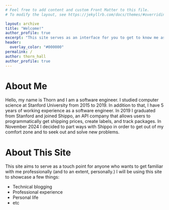 ```yaml
---
# Feel free to add content and custom Front Matter to this file.
# To modify the layout, see https://jekyllrb.com/docs/themes/#overriding-theme-defaults

layout: archive
title: "Welcome!"
author_profile: true
excerpt: "This site serves as an interface for you to get to know me as a person and engineer."
header:
  overlay_color: "#000000"
permalink: /
author: thorn_hall
author_profile: true
---
```


# About Me
Hello, my name is Thorn and I am a software engineer. I studied computer science at Stanford University from 2015 to 2019. In addition to that, I have 5 years of working experience as a software engineer. In 2019 I graduated from Stanford and joined Shippo, an API company that allows users to programmatically get shipping prices, create labels, and track packages. In November 2024 I decided to part ways with Shippo in order to get out of my comfort zone and to seek out and solve new problems.

# About This Site
This site aims to serve as a touch point for anyone who wants to get familiar with me professionally (and to an extent, personally.) I will be using this site to showcase a few things:
- Technical blogging
- Professional experience
- Personal life
- etc
